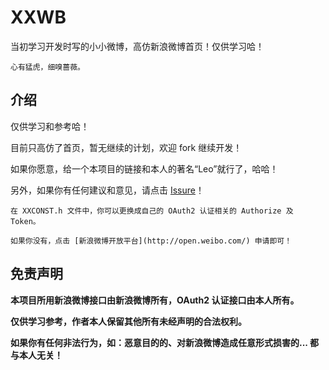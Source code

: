 # XXWB
当初学习开发时写的小小微博，高仿新浪微博首页！仅供学习哈！

````objc
心有猛虎，细嗅蔷薇。
````



## 介绍

仅供学习和参考哈！

目前只高仿了首页，暂无继续的计划，欢迎 fork 继续开发！

如果你愿意，给一个本项目的链接和本人的著名“Leo”就行了，哈哈！

另外，如果你有任何建议和意见，请点击 [Issure](https://github.com/LeoiOS/XXWB/issues/new)！


````objc
在 XXCONST.h 文件中，你可以更换成自己的 OAuth2 认证相关的 Authorize 及 Token。

如果你没有，点击 [新浪微博开放平台](http://open.weibo.com/) 申请即可！
````



## 免责声明

**本项目所用新浪微博接口由新浪微博所有，OAuth2 认证接口由本人所有。**

**仅供学习参考，作者本人保留其他所有未经声明的合法权利。**

**如果你有任何非法行为，如：恶意目的的、对新浪微博造成任意形式损害的... 都与本人无关！**
